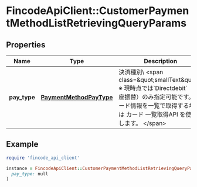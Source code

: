 # FincodeApiClient::CustomerPaymentMethodListRetrievingQueryParams

## Properties

| Name | Type | Description | Notes |
| ---- | ---- | ----------- | ----- |
| **pay_type** | [**PaymentMethodPayType**](PaymentMethodPayType.md) | 決済種別\\ &lt;span class&#x3D;\&quot;smallText\&quot;&gt; ※ 現時点では&#x60;Directdebit&#x60;（口座振替）のみ指定可能です。カード情報を一覧で取得する場合は カード 一覧取得API を使用します。 &lt;/span&gt;  |  |

## Example

```ruby
require 'fincode_api_client'

instance = FincodeApiClient::CustomerPaymentMethodListRetrievingQueryParams.new(
  pay_type: null
)
```

